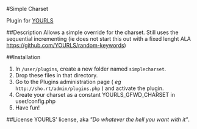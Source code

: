 #Simple Charset


Plugin for [YOURLS](http://yourls.org)

##Description
Allows a simple override for the charset.  Still uses the sequential incrementing
(ie does not start this out with a fixed lenght ALA https://github.com/YOURLS/random-keywords)

##Installation
1. In `/user/plugins`, create a new folder named `simplecharset`.
2. Drop these files in that directory.
3. Go to the Plugins administration page ( *eg* `http://sho.rt/admin/plugins.php` ) and activate the plugin.
4. Create your charset as a constant YOURLS_GFWD_CHARSET in user/config.php
5. Have fun!

##License
YOURLS' license, aka *"Do whatever the hell you want with it"*.
